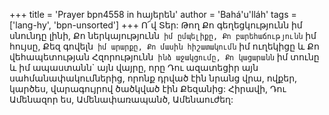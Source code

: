 +++
title = 'Prayer bpn4558 in հայերեն'
author = 'Bahá'u'lláh'
tags = ['lang-hy', 'bpn-unsorted']
+++
Ո՜վ Տեր: Թող Քո գեղեցկությունն իմ սնունդը լինի, Քո ներկայությունն` իմ ըմպելիքը, Քո բարեհաճությունն` իմ հույսը, Քեզ գովելն` իմ արարքը, Քո մասին հիշատակումն` իմ ուղեկիցը և Քո վեհապետության Հզորությունն` ինձ աջակցումը, Քո կացարանն` իմ տունը և իմ ապաստանն` այն վայրը, որը Դու ազատեցիր այն սահմանափակումներից, որոնք դրված էին նրանց վրա, ովքեր, կարծես, վարագույրով ծածկված էին Քեզանից:
	Հիրավի, Դու Ամենազոր ես, Ամենափառապանծ, Ամենաուժեղ:
